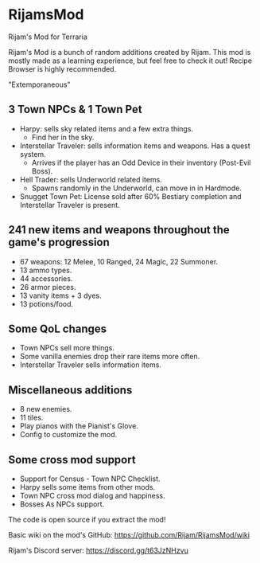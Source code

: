 # RijamsMod
Rijam's Mod for Terraria

Rijam's Mod is a bunch of random additions created by Rijam. This mod is mostly made as a learning experience, but feel free to check it out! Recipe Browser is highly recommended.

"Extemporaneous"

## 3 Town NPCs & 1 Town Pet
- Harpy: sells sky related items and a few extra things.
  - Find her in the sky.
- Interstellar Traveler: sells information items and weapons. Has a quest system.
  - Arrives if the player has an Odd Device in their inventory (Post-Evil Boss).
- Hell Trader: sells Underworld related items.
  - Spawns randomly in the Underworld, can move in in Hardmode.
- Snugget Town Pet: License sold after 60% Bestiary completion and Interstellar Traveler is present.

## 241 new items and weapons throughout the game's progression
- 67 weapons: 12 Melee, 10 Ranged, 24 Magic, 22 Summoner.
- 13 ammo types.
- 44 accessories.
- 26 armor pieces.
- 13 vanity items + 3 dyes.
- 13 potions/food.

## Some QoL changes
- Town NPCs sell more things.
- Some vanilla enemies drop their rare items more often.
- Interstellar Traveler sells information items.

## Miscellaneous additions
- 8 new enemies.
- 11 tiles.
- Play pianos with the Pianist's Glove.
- Config to customize the mod.

## Some cross mod support
- Support for Census - Town NPC Checklist.
- Harpy sells some items from other mods.
- Town NPC cross mod dialog and happiness.
- Bosses As NPCs support.

The code is open source if you extract the mod!

Basic wiki on the mod's GitHub: https://github.com/Rijam/RijamsMod/wiki

Rijam's Discord server: https://discord.gg/t63JzNHzvu